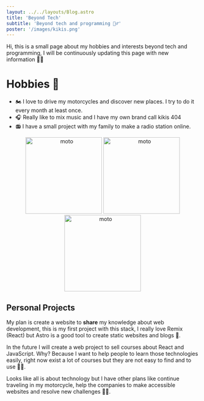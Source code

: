 ```yaml
---
layout: ../../layouts/Blog.astro
title: 'Beyond Tech'
subtitle: 'Beyond tech and programming 🧙‍♂️'
poster: '/images/kikis.png'
---
```


Hi, this is a small page about my hobbies and interests beyond tech and programming, I will be continuously updating this page with new information 🧑‍💻

# Hobbies 🎉

- 🏍️ I love to drive my motorcycles and discover new places. I try to do it every month at least once.
- 🎧 Really like to mix music and I have my own brand call kikis 404
- 📻 I have a small project with my family to make a radio station online.

<center>
  <img src="/carlos_vera/images/moto2.jpg" alt="moto" width="200px" height="200px" />
  <img src="/carlos_vera/images/ks.png" alt="moto" width="200px" height="200px" />
  <img src="/carlos_vera/images/radio.jpeg" alt="moto" width="200px" height="200px" />  
</center>

## Personal Projects

My plan is create a website to **share** my knowledge about web development, this is my first project with this stack, I really love Remix (React) but Astro is a good tool to create static websites and blogs 🥳.

In the future I will create a web project to sell courses about React and JavaScript. Why? Because I want to help people to learn those technologies easily, right now exist a lot of courses but they are not easy to find and to use 🧑‍🏫.

Looks like all is about technology but I have other plans like continue traveling in my motorcycle, help the companies to make accessible websites and resolve new challenges 🧙‍♂️.
